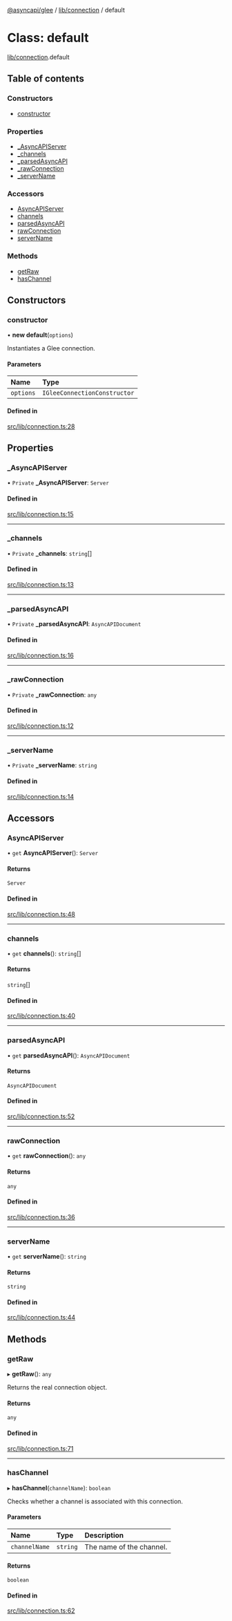 [@asyncapi/glee](../README.md) / [lib/connection](../modules/lib_connection.md) / default

# Class: default

[lib/connection](../modules/lib_connection.md).default

## Table of contents

### Constructors

- [constructor](lib_connection.default.md#constructor)

### Properties

- [\_AsyncAPIServer](lib_connection.default.md#_asyncapiserver)
- [\_channels](lib_connection.default.md#_channels)
- [\_parsedAsyncAPI](lib_connection.default.md#_parsedasyncapi)
- [\_rawConnection](lib_connection.default.md#_rawconnection)
- [\_serverName](lib_connection.default.md#_servername)

### Accessors

- [AsyncAPIServer](lib_connection.default.md#asyncapiserver)
- [channels](lib_connection.default.md#channels)
- [parsedAsyncAPI](lib_connection.default.md#parsedasyncapi)
- [rawConnection](lib_connection.default.md#rawconnection)
- [serverName](lib_connection.default.md#servername)

### Methods

- [getRaw](lib_connection.default.md#getraw)
- [hasChannel](lib_connection.default.md#haschannel)

## Constructors

### constructor

• **new default**(`options`)

Instantiates a Glee connection.

#### Parameters

| Name | Type |
| :------ | :------ |
| `options` | `IGleeConnectionConstructor` |

#### Defined in

[src/lib/connection.ts:28](https://github.com/asyncapi/glee/blob/ddcf4f8/src/lib/connection.ts#L28)

## Properties

### \_AsyncAPIServer

• `Private` **\_AsyncAPIServer**: `Server`

#### Defined in

[src/lib/connection.ts:15](https://github.com/asyncapi/glee/blob/ddcf4f8/src/lib/connection.ts#L15)

___

### \_channels

• `Private` **\_channels**: `string`[]

#### Defined in

[src/lib/connection.ts:13](https://github.com/asyncapi/glee/blob/ddcf4f8/src/lib/connection.ts#L13)

___

### \_parsedAsyncAPI

• `Private` **\_parsedAsyncAPI**: `AsyncAPIDocument`

#### Defined in

[src/lib/connection.ts:16](https://github.com/asyncapi/glee/blob/ddcf4f8/src/lib/connection.ts#L16)

___

### \_rawConnection

• `Private` **\_rawConnection**: `any`

#### Defined in

[src/lib/connection.ts:12](https://github.com/asyncapi/glee/blob/ddcf4f8/src/lib/connection.ts#L12)

___

### \_serverName

• `Private` **\_serverName**: `string`

#### Defined in

[src/lib/connection.ts:14](https://github.com/asyncapi/glee/blob/ddcf4f8/src/lib/connection.ts#L14)

## Accessors

### AsyncAPIServer

• `get` **AsyncAPIServer**(): `Server`

#### Returns

`Server`

#### Defined in

[src/lib/connection.ts:48](https://github.com/asyncapi/glee/blob/ddcf4f8/src/lib/connection.ts#L48)

___

### channels

• `get` **channels**(): `string`[]

#### Returns

`string`[]

#### Defined in

[src/lib/connection.ts:40](https://github.com/asyncapi/glee/blob/ddcf4f8/src/lib/connection.ts#L40)

___

### parsedAsyncAPI

• `get` **parsedAsyncAPI**(): `AsyncAPIDocument`

#### Returns

`AsyncAPIDocument`

#### Defined in

[src/lib/connection.ts:52](https://github.com/asyncapi/glee/blob/ddcf4f8/src/lib/connection.ts#L52)

___

### rawConnection

• `get` **rawConnection**(): `any`

#### Returns

`any`

#### Defined in

[src/lib/connection.ts:36](https://github.com/asyncapi/glee/blob/ddcf4f8/src/lib/connection.ts#L36)

___

### serverName

• `get` **serverName**(): `string`

#### Returns

`string`

#### Defined in

[src/lib/connection.ts:44](https://github.com/asyncapi/glee/blob/ddcf4f8/src/lib/connection.ts#L44)

## Methods

### getRaw

▸ **getRaw**(): `any`

Returns the real connection object.

#### Returns

`any`

#### Defined in

[src/lib/connection.ts:71](https://github.com/asyncapi/glee/blob/ddcf4f8/src/lib/connection.ts#L71)

___

### hasChannel

▸ **hasChannel**(`channelName`): `boolean`

Checks whether a channel is associated with this connection.

#### Parameters

| Name | Type | Description |
| :------ | :------ | :------ |
| `channelName` | `string` | The name of the channel. |

#### Returns

`boolean`

#### Defined in

[src/lib/connection.ts:62](https://github.com/asyncapi/glee/blob/ddcf4f8/src/lib/connection.ts#L62)
